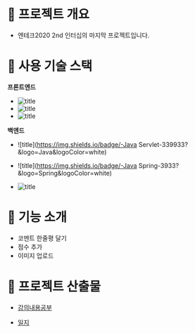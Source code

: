 # 🐼 프로젝트 개요

- 엔테크2020 2nd 인터십의 마지막 프로젝트입니다.



# 🐶 사용 기술 스택

**프론트엔드**

- ![title](https://img.shields.io/badge/-HTML5-E8E8E8?&logo=html5&logoColor=white)
- ![title](https://img.shields.io/badge/-CSS-1572B6?&logo=CSS3&logoColor=white)
- ![title](https://img.shields.io/badge/-JavaScript-135273?&logo=JavaScript&logoColor=white)

**백엔드**

- ![title](https://img.shields.io/badge/-Java Servlet-339933?&logo=Java&logoColor=white)

- ![title](https://img.shields.io/badge/-Java Spring-3933?&logo=Spring&logoColor=white)
- ![title](https://img.shields.io/badge/-MySQL-312473?&logo=MySQL&logoColor=white)

# 🐹 기능 소개

- 코멘트 한줄평 달기
- 점수 추가
- 이미지 업로드




# 🐻 프로젝트 산출물
- [강의내용공부](https://gitlab.edwith.org/nts-2020-2nd-team3/cho_hyun_wook/wikis/lecture06)

- [일지](https://gitlab.edwith.org/nts-2020-2nd-team3/cho_hyun_wook/wikis/DailyWorkPJT6)